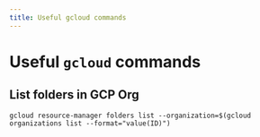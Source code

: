 ```yaml
---
title: Useful gcloud commands
---
```


# Useful `gcloud` commands

## List folders in GCP Org

```shell
gcloud resource-manager folders list --organization=$(gcloud organizations list --format="value(ID)")
```

